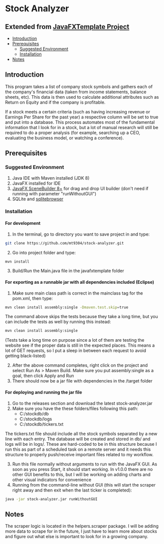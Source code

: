 # Stock Analyzer
## Extended from [JavaFXTemplate Project](https://github.com/mt9304/javafxtemplate)

- [Introduction](#introduction)
- [Prerequisites](#prerequisites)
  - [Suggested Environment](#suggested-environment)
  - [Installation](#installation)
- [Notes](#notes)

## Introduction

This program takes a list of company stock symbols and gathers each of the company's financial data (taken from income statements, balance sheets, etc). This data is then used to calculate additional attributes such as Return on Equity and if the company is profitable. 

If a stock meets a certain criteria (such as having increasing revenue or Earnings Per Share for the past year) a respective column will be set to true and put into a database. This process automates most of the fundamental information that I look for in a stock, but a lot of manual research will still be required to do a proper analysis (for example, searching up a CEO, evaluating the business model, or watching a conference). 

## Prerequisites

### Suggested Environment

1. Java IDE with Maven installed (JDK 8)
2. JavaFX installed for IDE
3. [JavaFX SceneBuilder 8+](http://gluonhq.com/products/scene-builder/) for drag and drop UI builder (don't need if running with parameter "runWithoutGUI")
4. SQLite and [sqlitebrowser](http://sqlitebrowser.org/)

### Installation

#### For development
1. In the terminal, go to directory you want to save project in and type: 
```bash
git clone https://github.com/mt9304/stock-analyzer.git
```
2. Go into project folder and type: 
```bash
mvn install
```
3. Build/Run the Main.java file in the javafxtemplate folder

#### For exporting as a runnable jar with all dependencies included (Eclipse)
1. Make sure main class path is correct in the mainclass tag for the pom.xml, then type: 
```bash
mvn clean install assembly:single -Dmaven.test.skip=true
```
The command above skips the tests because they take a long time, but you can include the tests as well by running this instead: 
```bash
mvn clean install assembly:single
```
(Tests take a long time on purpose since a lot of them are testing the website see if the proper data is still in the expected places. This means a lot of GET requests, so I put a sleep in between each request to avoid getting black-listed)

2. After the above command completes, right click on the project and select Run As > Maven Build. Make sure you put assembly:single as a goal, then click Apply and Run
3. There should now be a jar file with dependencies in the /target folder

#### For deploying and running the jar file
1. Go to the releases section and download the latest stock-analyzer.jar
2. Make sure you have the these folders/files following this path: 
	- C:/stockdb/db
	- C:/stockdb/logs
	- C:/stockdb/tickers.txt
	
The tickers.txt file should include all the stock symbols separated by a new line with each entry. The database will be created and stored in db/ and logs will be in logs/. These are hard-coded to be in this structure because I run this as part of a scheduled task on a remote server and it needs this structure to properly push/receive important files related to my workflow. 

3. Run this file normally without arguments to run with the JavaFX GUI. As soon as you press Start, it should start working. In v1.0.0 there are no other GUI benefits to this, but I will be working on adding charts and other visual indicators for convenience
4. Running from the command-line without GUI (this will start the scraper right away and then exit when the last ticker is completed): 
```bash
java -jar stock-analyzer.jar runWithoutGUI
```

## Notes
The scraper logic is located in the helpers.scraper package. I will be adding more data to scrape for in the future, I just have to learn more about stocks and figure out what else is important to look for in a growing company. 